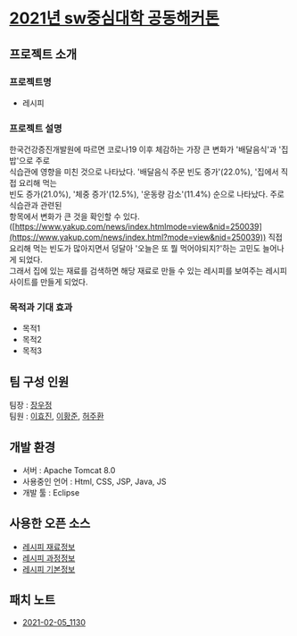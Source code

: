 #  [2021년 sw중심대학 공동해커톤]( https://swhackathon.com/ )
## 프로젝트 소개
### 프로젝트명
  * 레시피
### 프로젝트 설명
 한국건강증진개발원에 따르면 코로나19 이후 체감하는 가장 큰 변화가 '배달음식'과 '집밥'으로 주로  
식습관에 영향을 미친 것으로 나타났다. '배달음식 주문 빈도 증가'(22.0%), '집에서 직접 요리해 먹는  
빈도 증가(21.0%), '체중 증가'(12.5%), '운동량 감소'(11.4%) 순으로 나타났다. 주로 식습관과 관련된   
항목에서 변화가 큰 것을 확인할 수 있다. ([https://www.yakup.com/news/index.htmlmode=view&nid=250039](https://www.yakup.com/news/index.html?mode=view&nid=250039))
직접 요리해 먹는 빈도가 많아지면서 덩달아 '오늘은 또 뭘 먹어야되지?'하는 고민도 늘어나게 되었다.  
그래서 집에 있는 재료를 검색하면 해당 재료로 만들 수 있는 레시피를 보여주는 레시피 사이트를 만들게 되었다.
### 목적과 기대 효과
  * 목적1
  * 목적2
  * 목적3
  
## 팀 구성 인원
팀장 : [장우정]( https://github.com/jwj9509 )  
팀원 : [이효진]( https://github.com/hjin2 ), [이황준]( https://github.com/LEEHWANGJUN ), [허주환]( https://github.com/juhwanHeo )  
  
## 개발 환경
 * 서버 : Apache Tomcat 8.0   
 * 사용중인 언어 : Html, CSS, JSP, Java, JS
 * 개발 툴 : Eclipse 
 
## 사용한 오픈 소스
 * [레시피 재료정보]( http://data.mafra.go.kr/opendata/data/indexOpenDataDetail.do?data_id=20150827000000000465&filter_ty=O&getBack=G&sort_id=&s_data_nm=&instt_id=&cl_code=&shareYn= )
 * [레시피 과정정보]( http://data.mafra.go.kr/opendata/data/indexOpenDataDetail.do?data_id=20150827000000000466&filter_ty=O&getBack=G&sort_id=&s_data_nm=&instt_id=&cl_code=&shareYn= )
 * [레시피 기본정보]( http://data.mafra.go.kr/opendata/data/indexOpenDataDetail.do?data_id=20150827000000000464&filter_ty=O&getBack=&sort_id=&s_data_nm=&instt_id=&cl_code=&shareYn= )
## 패치 노트
 * [2021-02-05_1130]( https://github.com/juhwanHeo/recipe/blob/main/changLog/2021-02-05_1130.md )  

